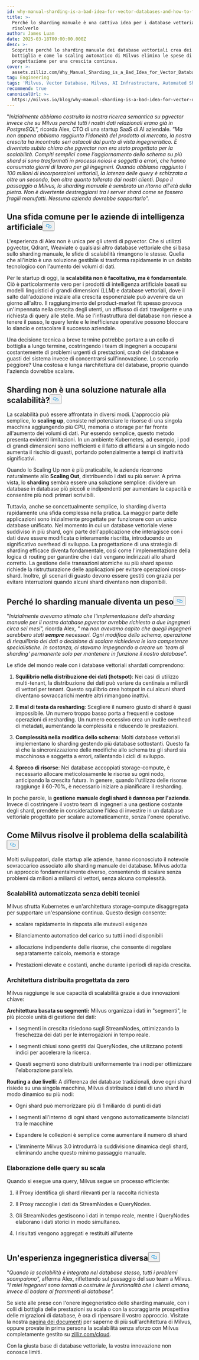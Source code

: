 ```yaml
---
id: why-manual-sharding-is-a-bad-idea-for-vector-databases-and-how-to-fix-it.md
title: >-
  Perché lo sharding manuale è una cattiva idea per i database vettoriali e come
  risolverlo
author: James Luan
date: 2025-03-18T00:00:00.000Z
desc: >-
  Scoprite perché lo sharding manuale dei database vettoriali crea dei colli di
  bottiglia e come lo scaling automatico di Milvus elimina le spese di
  progettazione per una crescita continua.
cover: >-
  assets.zilliz.com/Why_Manual_Sharding_is_a_Bad_Idea_for_Vector_Database_And_How_to_Fix_It_300b84a4d9.png
tag: Engineering
tags: 'Milvus, Vector Database, Milvus, AI Infrastructure, Automated Sharding'
recommend: true
canonicalUrl: >-
  https://milvus.io/blog/why-manual-sharding-is-a-bad-idea-for-vector-databases-and-how-to-fix-it.md
---
```

<p>"<em>Inizialmente abbiamo costruito la nostra ricerca semantica su pgvector invece che su Milvus perché tutti i nostri dati relazionali erano già in PostgreSQL",</em> ricorda Alex, CTO di una startup SaaS di AI aziendale. <em>"Ma non appena abbiamo raggiunto l'idoneità del prodotto al mercato, la nostra crescita ha incontrato seri ostacoli dal punto di vista ingegneristico. È diventato subito chiaro che pgvector non era stato progettato per la scalabilità. Compiti semplici come l'aggiornamento dello schema su più shard si sono trasformati in processi noiosi e soggetti a errori, che hanno consumato giorni di lavoro per gli ingegneri. Quando abbiamo raggiunto i 100 milioni di incorporazioni vettoriali, la latenza delle query è schizzata a oltre un secondo, ben oltre quanto tollerato dai nostri clienti. Dopo il passaggio a Milvus, lo sharding manuale è sembrato un ritorno all'età della pietra. Non è divertente destreggiarsi tra i server shard come se fossero fragili manufatti. Nessuna azienda dovrebbe sopportarlo".</em></p>
<h2 id="A-Common-Challenge-for-AI-Companies" class="common-anchor-header">Una sfida comune per le aziende di intelligenza artificiale<button data-href="#A-Common-Challenge-for-AI-Companies" class="anchor-icon" translate="no">
      <svg translate="no"
        aria-hidden="true"
        focusable="false"
        height="20"
        version="1.1"
        viewBox="0 0 16 16"
        width="16"
      >
        <path
          fill="#0092E4"
          fill-rule="evenodd"
          d="M4 9h1v1H4c-1.5 0-3-1.69-3-3.5S2.55 3 4 3h4c1.45 0 3 1.69 3 3.5 0 1.41-.91 2.72-2 3.25V8.59c.58-.45 1-1.27 1-2.09C10 5.22 8.98 4 8 4H4c-.98 0-2 1.22-2 2.5S3 9 4 9zm9-3h-1v1h1c1 0 2 1.22 2 2.5S13.98 12 13 12H9c-.98 0-2-1.22-2-2.5 0-.83.42-1.64 1-2.09V6.25c-1.09.53-2 1.84-2 3.25C6 11.31 7.55 13 9 13h4c1.45 0 3-1.69 3-3.5S14.5 6 13 6z"
        ></path>
      </svg>
    </button></h2><p>L'esperienza di Alex non è unica per gli utenti di pgvector. Che si utilizzi pgvector, Qdrant, Weaviate o qualsiasi altro database vettoriale che si basa sullo sharding manuale, le sfide di scalabilità rimangono le stesse. Quella che all'inizio è una soluzione gestibile si trasforma rapidamente in un debito tecnologico con l'aumento dei volumi di dati.</p>
<p>Per le startup di oggi, la <strong>scalabilità non è facoltativa, ma è fondamentale</strong>. Ciò è particolarmente vero per i prodotti di intelligenza artificiale basati su modelli linguistici di grandi dimensioni (LLM) e database vettoriali, dove il salto dall'adozione iniziale alla crescita esponenziale può avvenire da un giorno all'altro. Il raggiungimento del product-market fit spesso provoca un'impennata nella crescita degli utenti, un afflusso di dati travolgente e una richiesta di query alle stelle. Ma se l'infrastruttura del database non riesce a tenere il passo, le query lente e le inefficienze operative possono bloccare lo slancio e ostacolare il successo aziendale.</p>
<p>Una decisione tecnica a breve termine potrebbe portare a un collo di bottiglia a lungo termine, costringendo i team di ingegneri a occuparsi costantemente di problemi urgenti di prestazioni, crash del database e guasti del sistema invece di concentrarsi sull'innovazione. Lo scenario peggiore? Una costosa e lunga riarchitettura del database, proprio quando l'azienda dovrebbe scalare.</p>
<h2 id="Isn’t-Sharding-a-Natural-Solution-to-Scalability" class="common-anchor-header">Sharding non è una soluzione naturale alla scalabilità?<button data-href="#Isn’t-Sharding-a-Natural-Solution-to-Scalability" class="anchor-icon" translate="no">
      <svg translate="no"
        aria-hidden="true"
        focusable="false"
        height="20"
        version="1.1"
        viewBox="0 0 16 16"
        width="16"
      >
        <path
          fill="#0092E4"
          fill-rule="evenodd"
          d="M4 9h1v1H4c-1.5 0-3-1.69-3-3.5S2.55 3 4 3h4c1.45 0 3 1.69 3 3.5 0 1.41-.91 2.72-2 3.25V8.59c.58-.45 1-1.27 1-2.09C10 5.22 8.98 4 8 4H4c-.98 0-2 1.22-2 2.5S3 9 4 9zm9-3h-1v1h1c1 0 2 1.22 2 2.5S13.98 12 13 12H9c-.98 0-2-1.22-2-2.5 0-.83.42-1.64 1-2.09V6.25c-1.09.53-2 1.84-2 3.25C6 11.31 7.55 13 9 13h4c1.45 0 3-1.69 3-3.5S14.5 6 13 6z"
        ></path>
      </svg>
    </button></h2><p>La scalabilità può essere affrontata in diversi modi. L'approccio più semplice, lo <strong>scaling up</strong>, consiste nel potenziare le risorse di una singola macchina aggiungendo più CPU, memoria o storage per far fronte all'aumento dei volumi di dati. Pur essendo semplice, questo metodo presenta evidenti limitazioni. In un ambiente Kubernetes, ad esempio, i pod di grandi dimensioni sono inefficienti e il fatto di affidarsi a un singolo nodo aumenta il rischio di guasti, portando potenzialmente a tempi di inattività significativi.</p>
<p>Quando lo Scaling Up non è più praticabile, le aziende ricorrono naturalmente allo <strong>Scaling Out</strong>, distribuendo i dati su più server. A prima vista, lo <strong>sharding</strong> sembra essere una soluzione semplice: dividere un database in database più piccoli e indipendenti per aumentare la capacità e consentire più nodi primari scrivibili.</p>
<p>Tuttavia, anche se concettualmente semplice, lo sharding diventa rapidamente una sfida complessa nella pratica. La maggior parte delle applicazioni sono inizialmente progettate per funzionare con un unico database unificato. Nel momento in cui un database vettoriale viene suddiviso in più shard, ogni parte dell'applicazione che interagisce con i dati deve essere modificata o interamente riscritta, introducendo un significativo overhead di sviluppo. La progettazione di una strategia di sharding efficace diventa fondamentale, così come l'implementazione della logica di routing per garantire che i dati vengano indirizzati allo shard corretto. La gestione delle transazioni atomiche su più shard spesso richiede la ristrutturazione delle applicazioni per evitare operazioni cross-shard. Inoltre, gli scenari di guasto devono essere gestiti con grazia per evitare interruzioni quando alcuni shard diventano non disponibili.</p>
<h2 id="Why-Manual-Sharding-Becomes-a-Burden" class="common-anchor-header">Perché lo sharding manuale diventa un peso<button data-href="#Why-Manual-Sharding-Becomes-a-Burden" class="anchor-icon" translate="no">
      <svg translate="no"
        aria-hidden="true"
        focusable="false"
        height="20"
        version="1.1"
        viewBox="0 0 16 16"
        width="16"
      >
        <path
          fill="#0092E4"
          fill-rule="evenodd"
          d="M4 9h1v1H4c-1.5 0-3-1.69-3-3.5S2.55 3 4 3h4c1.45 0 3 1.69 3 3.5 0 1.41-.91 2.72-2 3.25V8.59c.58-.45 1-1.27 1-2.09C10 5.22 8.98 4 8 4H4c-.98 0-2 1.22-2 2.5S3 9 4 9zm9-3h-1v1h1c1 0 2 1.22 2 2.5S13.98 12 13 12H9c-.98 0-2-1.22-2-2.5 0-.83.42-1.64 1-2.09V6.25c-1.09.53-2 1.84-2 3.25C6 11.31 7.55 13 9 13h4c1.45 0 3-1.69 3-3.5S14.5 6 13 6z"
        ></path>
      </svg>
    </button></h2><p>&quot;<em>Inizialmente avevamo stimato che l'implementazione dello sharding manuale per il nostro database pgvector avrebbe richiesto a due ingegneri circa sei mesi&quot;,</em> ricorda Alex, <em>&quot;</em> ma <em> non avevamo capito che quegli ingegneri sarebbero stati</em> <strong><em>sempre</em></strong> <em>necessari. Ogni modifica dello schema, operazione di riequilibrio dei dati o decisione di scalare richiedeva le loro competenze specialistiche. In sostanza, ci stavamo impegnando a creare un 'team di sharding' permanente solo per mantenere in funzione il nostro database&quot;.</em></p>
<p>Le sfide del mondo reale con i database vettoriali shardati comprendono:</p>
<ol>
<li><p><strong>Squilibrio nella distribuzione dei dati (hotspot)</strong>: Nei casi di utilizzo multi-tenant, la distribuzione dei dati può variare da centinaia a miliardi di vettori per tenant. Questo squilibrio crea hotspot in cui alcuni shard diventano sovraccarichi mentre altri rimangono inattivi.</p></li>
<li><p><strong>Il mal di testa da resharding</strong>: Scegliere il numero giusto di shard è quasi impossibile. Un numero troppo basso porta a frequenti e costose operazioni di resharding. Un numero eccessivo crea un inutile overhead di metadati, aumentando la complessità e riducendo le prestazioni.</p></li>
<li><p><strong>Complessità nella modifica dello schema</strong>: Molti database vettoriali implementano lo sharding gestendo più database sottostanti. Questo fa sì che la sincronizzazione delle modifiche allo schema tra gli shard sia macchinosa e soggetta a errori, rallentando i cicli di sviluppo.</p></li>
<li><p><strong>Spreco di risorse</strong>: Nei database accoppiati storage-compute, è necessario allocare meticolosamente le risorse su ogni nodo, anticipando la crescita futura. In genere, quando l'utilizzo delle risorse raggiunge il 60-70%, è necessario iniziare a pianificare il resharding.</p></li>
</ol>
<p>In poche parole, la <strong>gestione manuale degli shard è dannosa per l'azienda</strong>. Invece di costringere il vostro team di ingegneri a una gestione costante degli shard, prendete in considerazione l'idea di investire in un database vettoriale progettato per scalare automaticamente, senza l'onere operativo.</p>
<h2 id="How-Milvus-Solves-the-Scalability-Problem" class="common-anchor-header">Come Milvus risolve il problema della scalabilità<button data-href="#How-Milvus-Solves-the-Scalability-Problem" class="anchor-icon" translate="no">
      <svg translate="no"
        aria-hidden="true"
        focusable="false"
        height="20"
        version="1.1"
        viewBox="0 0 16 16"
        width="16"
      >
        <path
          fill="#0092E4"
          fill-rule="evenodd"
          d="M4 9h1v1H4c-1.5 0-3-1.69-3-3.5S2.55 3 4 3h4c1.45 0 3 1.69 3 3.5 0 1.41-.91 2.72-2 3.25V8.59c.58-.45 1-1.27 1-2.09C10 5.22 8.98 4 8 4H4c-.98 0-2 1.22-2 2.5S3 9 4 9zm9-3h-1v1h1c1 0 2 1.22 2 2.5S13.98 12 13 12H9c-.98 0-2-1.22-2-2.5 0-.83.42-1.64 1-2.09V6.25c-1.09.53-2 1.84-2 3.25C6 11.31 7.55 13 9 13h4c1.45 0 3-1.69 3-3.5S14.5 6 13 6z"
        ></path>
      </svg>
    </button></h2><p>Molti sviluppatori, dalle startup alle aziende, hanno riconosciuto il notevole sovraccarico associato allo sharding manuale dei database. Milvus adotta un approccio fondamentalmente diverso, consentendo di scalare senza problemi da milioni a miliardi di vettori, senza alcuna complessità.</p>
<h3 id="Automated-Scaling-Without-the-Tech-Debt" class="common-anchor-header">Scalabilità automatizzata senza debiti tecnici</h3><p>Milvus sfrutta Kubernetes e un'architettura storage-compute disaggregata per supportare un'espansione continua. Questo design consente:</p>
<ul>
<li><p>scalare rapidamente in risposta alle mutevoli esigenze</p></li>
<li><p>Bilanciamento automatico del carico su tutti i nodi disponibili</p></li>
<li><p>allocazione indipendente delle risorse, che consente di regolare separatamente calcolo, memoria e storage</p></li>
<li><p>Prestazioni elevate e costanti, anche durante i periodi di rapida crescita.</p></li>
</ul>
<h3 id="Distributed-Architecture-Designed-from-the-Ground-Up" class="common-anchor-header">Architettura distribuita progettata da zero</h3><p>Milvus raggiunge le sue capacità di scalabilità grazie a due innovazioni chiave:</p>
<p><strong>Architettura basata su segmenti:</strong> Milvus organizza i dati in &quot;segmenti&quot;, le più piccole unità di gestione dei dati:</p>
<ul>
<li><p>I segmenti in crescita risiedono sugli StreamNodes, ottimizzando la freschezza dei dati per le interrogazioni in tempo reale.</p></li>
<li><p>I segmenti chiusi sono gestiti dai QueryNodes, che utilizzano potenti indici per accelerare la ricerca.</p></li>
<li><p>Questi segmenti sono distribuiti uniformemente tra i nodi per ottimizzare l'elaborazione parallela.</p></li>
</ul>
<p><strong>Routing a due livelli</strong>: A differenza dei database tradizionali, dove ogni shard risiede su una singola macchina, Milvus distribuisce i dati di uno shard in modo dinamico su più nodi:</p>
<ul>
<li><p>Ogni shard può memorizzare più di 1 miliardo di punti di dati</p></li>
<li><p>I segmenti all'interno di ogni shard vengono automaticamente bilanciati tra le macchine</p></li>
<li><p>Espandere le collezioni è semplice come aumentare il numero di shard</p></li>
<li><p>L'imminente Milvus 3.0 introdurrà la suddivisione dinamica degli shard, eliminando anche questo minimo passaggio manuale.</p></li>
</ul>
<h3 id="Query-Processing-at-Scale" class="common-anchor-header">Elaborazione delle query su scala</h3><p>Quando si esegue una query, Milvus segue un processo efficiente:</p>
<ol>
<li><p>il Proxy identifica gli shard rilevanti per la raccolta richiesta</p></li>
<li><p>Il Proxy raccoglie i dati da StreamNodes e QueryNodes.</p></li>
<li><p>Gli StreamNodes gestiscono i dati in tempo reale, mentre i QueryNodes elaborano i dati storici in modo simultaneo.</p></li>
<li><p>I risultati vengono aggregati e restituiti all'utente</p></li>
</ol>
<p>
  <span class="img-wrapper">
    <img translate="no" src="https://assets.zilliz.com/Query_Processing_at_Scale_5792dc9e37.png" alt="" class="doc-image" id="" />
    <span></span>
  </span>
</p>
<h2 id="A-Different-Engineering-Experience" class="common-anchor-header">Un'esperienza ingegneristica diversa<button data-href="#A-Different-Engineering-Experience" class="anchor-icon" translate="no">
      <svg translate="no"
        aria-hidden="true"
        focusable="false"
        height="20"
        version="1.1"
        viewBox="0 0 16 16"
        width="16"
      >
        <path
          fill="#0092E4"
          fill-rule="evenodd"
          d="M4 9h1v1H4c-1.5 0-3-1.69-3-3.5S2.55 3 4 3h4c1.45 0 3 1.69 3 3.5 0 1.41-.91 2.72-2 3.25V8.59c.58-.45 1-1.27 1-2.09C10 5.22 8.98 4 8 4H4c-.98 0-2 1.22-2 2.5S3 9 4 9zm9-3h-1v1h1c1 0 2 1.22 2 2.5S13.98 12 13 12H9c-.98 0-2-1.22-2-2.5 0-.83.42-1.64 1-2.09V6.25c-1.09.53-2 1.84-2 3.25C6 11.31 7.55 13 9 13h4c1.45 0 3-1.69 3-3.5S14.5 6 13 6z"
        ></path>
      </svg>
    </button></h2><p>"<em>Quando la scalabilità è integrata nel database stesso, tutti i problemi scompaiono",</em> afferma Alex, riflettendo sul passaggio del suo team a Milvus. <em>"I miei ingegneri sono tornati a costruire le funzionalità che i clienti amano, invece di badare ai frammenti di database".</em></p>
<p>Se siete alle prese con l'onere ingegneristico dello sharding manuale, con i colli di bottiglia delle prestazioni su scala o con la scoraggiante prospettiva delle migrazioni di database, è ora di ripensare il vostro approccio. Visitate la nostra <a href="https://milvus.io/docs/overview.md#What-Makes-Milvus-so-Scalable">pagina dei documenti</a> per saperne di più sull'architettura di Milvus, oppure provate in prima persona la scalabilità senza sforzo con Milvus completamente gestito su <a href="https://zilliz.com/cloud">zilliz.com/cloud</a>.</p>
<p>Con la giusta base di database vettoriale, la vostra innovazione non conosce limiti.</p>

